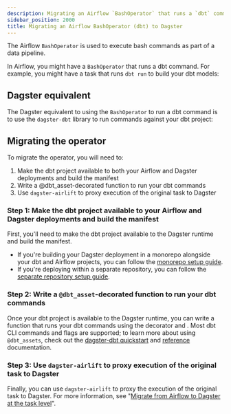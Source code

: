 ```yaml
---
description: Migrating an Airflow `BashOperator` that runs a `dbt` command to Dagster.
sidebar_position: 2000
title: Migrating an Airflow BashOperator (dbt) to Dagster
---
```


The Airflow `BashOperator` is used to execute bash commands as part of a data pipeline.

In Airflow, you might have a `BashOperator` that runs a dbt command. For example, you might have a task that runs `dbt run` to build your dbt models:

<CodeExample path="docs_snippets/docs_snippets/integrations/airlift/operator_migration/bash_operator_dbt.py" />

## Dagster equivalent

The Dagster equivalent to using the `BashOperator` to run a dbt command is to use the `dagster-dbt` library to run commands against your dbt project:

<CodeExample path="docs_snippets/docs_snippets/integrations/airlift/operator_migration/using_dbt_assets.py" />

## Migrating the operator

To migrate the operator, you will need to:

1. Make the dbt project available to both your Airflow and Dagster deployments and build the manifest
2. Write a @dbt_asset-decorated function to run your dbt commands
3. Use `dagster-airlift` to proxy execution of the original task to Dagster

### Step 1: Make the dbt project available to your Airflow and Dagster deployments and build the manifest

First, you'll need to make the dbt project available to the Dagster runtime and build the manifest.

- If you're building your Dagster deployment in a monorepo alongside your dbt and Airflow projects, you can follow the [monorepo setup guide](/integrations/libraries/dbt/reference#deploying-a-dagster-project-with-a-dbt-project).
- If you're deploying within a separate repository, you can follow the [separate repository setup guide](/integrations/libraries/dbt/reference#deploying-a-dbt-project-from-a-separate-git-repository).

### Step 2: Write a `@dbt_asset`-decorated function to run your dbt commands

Once your dbt project is available to the Dagster runtime, you can write a function that runs your dbt commands using the <PyObject section="libraries" object="dbt_assets" module="dagster_dbt" decorator/> decorator and <PyObject section="libraries" object="DbtCliResource" module="dagster_dbt"/>. Most dbt CLI commands and flags are supported; to learn more about using `@dbt_assets`, check out the [dagster-dbt quickstart](/integrations/libraries/dbt/transform-dbt) and [reference](/integrations/libraries/dbt/reference) documentation.

### Step 3: Use `dagster-airlift` to proxy execution of the original task to Dagster

Finally, you can use `dagster-airlift` to proxy the execution of the original task to Dagster. For more information, see "[Migrate from Airflow to Dagster at the task level](/guides/migrate/airflow-to-dagster/task-level-migration)".
